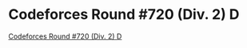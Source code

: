 # Codeforces Round #720 (Div. 2) D
[Codeforces Round #720 (Div. 2) D](https://aiwithcloud.com/2022/09/14/codeforces_round_720_div-_2_d/)